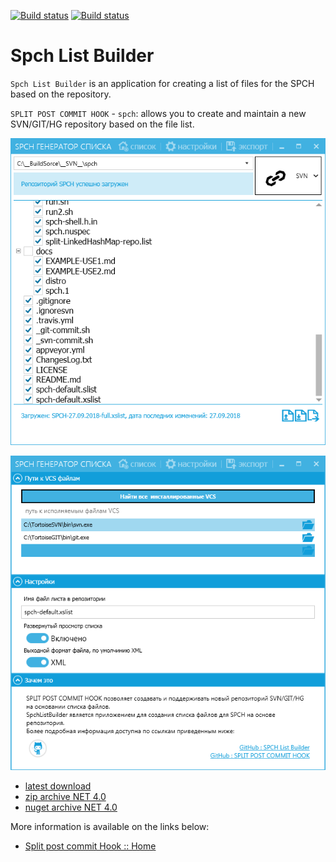 [![Build status](https://ci.appveyor.com/api/projects/status/qbw3qxghycnkm8ec?svg=true)](https://ci.appveyor.com/project/ClnViewer/spchlistbuilder)
[![Build status](https://ci.appveyor.com/api/projects/status/qbw3qxghycnkm8ec/branch/master?svg=true)](https://ci.appveyor.com/project/ClnViewer/spchlistbuilder/branch/master)

# Spch List Builder

`Spch List Builder` is an application for creating a list of files for the SPCH based on the repository.

`SPLIT POST COMMIT HOOK` - `spch`: allows you to create and maintain a new SVN/GIT/HG repository based on the file list.

![SpchListBuilder Main screen](docs/SpchListBuilder-Main.png)

![SpchListBuilder Setup screen](docs/SpchListBuilder-Setup.png)

 - [latest download](https://ci.appveyor.com/project/ClnViewer/spchlistbuilder/build/artifacts)
 - [zip archive NET 4.0](https://ci.appveyor.com/api/buildjobs/0so13a4rjwdbyy8j/artifacts/Metro%2Fbin%2FSpchListBuilder.zip)
 - [nuget archive NET 4.0](https://ci.appveyor.com/api/buildjobs/0so13a4rjwdbyy8j/artifacts/SpchListBuilder.1.0.15.nupkg)

More information is available on the links below:

 - [Split post commit Hook :: Home](https://github.com/ClnViewer/Split-post-commit-Hook---SVN-GIT-HG)


